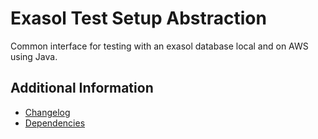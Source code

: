 # Exasol Test Setup Abstraction

Common interface for testing with an exasol database local and on AWS using Java.

## Additional Information

* [Changelog](doc/changes/changelog.md)
* [Dependencies](dependencies.md)